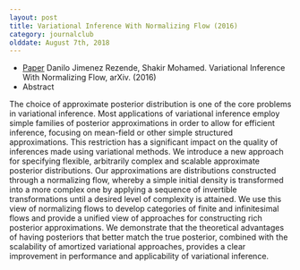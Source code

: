 ```yaml
---
layout: post
title: Variational Inference With Normalizing Flow (2016)
category: journalclub
olddate: August 7th, 2018
---
```


* [Paper]({{site.url}}/journalclub/JCpapers/Rezende_Normalizing_Flow.pdf) Danilo Jimenez Rezende, Shakir Mohamed. Variational Inference With Normalizing Flow, arXiv. (2016)
* Abstract

The choice of approximate posterior distribution
is one of the core problems in variational inference.
Most applications of variational inference
employ simple families of posterior approximations
in order to allow for efficient inference, focusing
on mean-field or other simple structured
approximations. This restriction has a significant
impact on the quality of inferences made
using variational methods. We introduce a new
approach for specifying flexible, arbitrarily complex
and scalable approximate posterior distributions.
Our approximations are distributions constructed
through a normalizing flow, whereby a
simple initial density is transformed into a more
complex one by applying a sequence of invertible
transformations until a desired level of complexity
is attained. We use this view of normalizing
flows to develop categories of finite and infinitesimal
flows and provide a unified view of approaches
for constructing rich posterior approximations.
We demonstrate that the theoretical advantages
of having posteriors that better match
the true posterior, combined with the scalability
of amortized variational approaches, provides a
clear improvement in performance and applicability
of variational inference.
